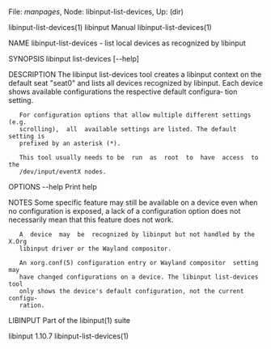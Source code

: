 File: *manpages*,  Node: libinput-list-devices,  Up: (dir)

libinput-list-devices(1)        libinput Manual       libinput-list-devices(1)



NAME
       libinput-list-devices - list local devices as recognized by libinput

SYNOPSIS
       libinput list-devices [--help]

DESCRIPTION
       The  libinput  list-devices  tool  creates  a  libinput  context on the
       default seat "seat0" and lists all devices recognized by libinput. Each
       device shows available configurations the respective default configura‐
       tion setting.

       For configuration options that allow multiple different settings  (e.g.
       scrolling),  all  available settings are listed. The default setting is
       prefixed by an asterisk (*).

       This tool usually needs to be  run  as  root  to  have  access  to  the
       /dev/input/eventX nodes.

OPTIONS
       --help  Print help

NOTES
       Some  specific  feature may still be available on a device even when no
       configuration is exposed, a lack of a  configuration  option  does  not
       necessarily mean that this feature does not work.

       A  device  may  be  recognized by libinput but not handled by the X.Org
       libinput driver or the Wayland compositor.

       An xorg.conf(5) configuration entry or Wayland compositor  setting  may
       have changed configurations on a device. The libinput list-devices tool
       only shows the device's default configuration, not the current configu‐
       ration.

LIBINPUT
       Part of the libinput(1) suite



libinput 1.10.7                                       libinput-list-devices(1)
